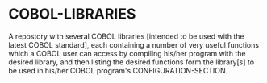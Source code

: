 # COBOL-LIBRARIES
A repostory with several COBOL libraries [intended to be used with the latest COBOL standard], each containing a number of very useful functions which a COBOL user can access by compiling his/her program with the desired library, and then listing the desired functions form the library[s] to be used in his/her COBOL program's CONFIGURATION-SECTION.
